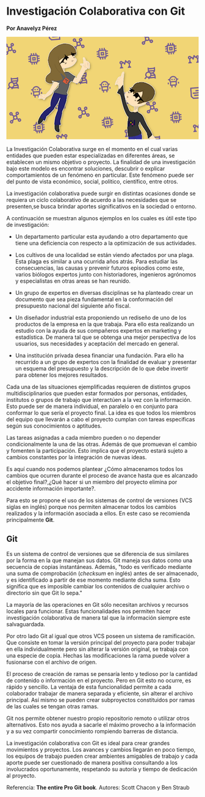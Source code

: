 # Investigación Colaborativa con Git

**Por Anavelyz Pérez**

![header](header.png)

La Investigación Colaborativa surge en el momento en el cual varias entidades
que pueden estar especializadas en diferentes áreas, se establecen un mismo
objetivo o proyecto. La finalidad de una investigación bajo este modelo es encontrar soluciones,
descubrir o explicar comportamientos de un fenómeno en particular. Este fenómeno
puede ser del punto de vista económico, social, politico, científico, entre
otros.

La investigación colaborativa puede surgir en distintas ocasiones donde se
requiera un ciclo colaborativo de acuerdo a las necesidades que se presenten,se
busca brindar aportes significativos en la sociedad o entorno.

A continuación se muestran algunos ejemplos en los cuales es útil este
tipo de investigación:

- Un departamento particular esta ayudando a otro departamento que tiene una
  deficiencia con respecto a la optimización de sus actividades.

- Los cultivos de una localidad se están viendo afectados por una plaga. Esta
  plaga es similar a una ocurrida años atrás. Para estudiar las consecuencias,
  las causas y prevenir futuros episodios como este, varios biólogos expertos
  junto con historiadores, ingenieros agrónomos y especialistas en otras areas
  se han reunido.

- Un grupo de expertos en diversas disciplinas se ha planteado crear un
  documento que sea pieza fundamental en la conformación del presupuesto
  nacional del siguiente año fiscal.

- Un diseñador industrial esta proponiendo un rediseño de uno de los productos
  de la empresa en la que trabaja. Para ello esta realizando un estudio con la
  ayuda de sus compañeros expertos en marketing y estadística. De manera tal
  que se obtenga una mejor perspectiva de los usuarios, sus necesidades y
  aceptación del mercado en general.

- Una institución privada desea financiar una fundación. Para ello ha recurrido
  a un grupo de expertos con la finalidad de evaluar y presentar un esquema
  del presupuesto y la descripción de lo que debe invertir para obtener los
  mejores resultados.

Cada una de las situaciones ejemplificadas requieren de distintos grupos
multidisciplinarios que pueden estar formados por personas, entidades,
institutos o grupos de trabajo que interactúen a la vez con la información. Esto
puede ser de manera individual, en paralelo o en conjunto para conformar lo que
sería el proyecto final. La idea es que todos los miembros del equipo que
llevarán a cabo el proyecto cumplan con tareas especificas según sus conocimientos
o aptitudes.

Las tareas asignadas a cada miembro pueden o no depender condicionalmente la una
de las otras. Además de que promuevan el cambio y fomenten la participación.
Esto implica que el proyecto estará sujeto a cambios constantes por la
integración de nuevas ideas.

Es aquí cuando nos podemos plantear ¿Cómo almacenamos todos los cambios que
ocurren durante el proceso de avance hasta que es alcanzado el objetivo
final?,¿Qué hacer si un miembro del proyecto elimina por accidente información
importante?.

Para esto se propone el uso de los sistemas de control de versiones (VCS siglas
en inglés) porque nos permiten almacenar todos los cambios realizados y la
información asociada a ellos. En este caso se recomienda principalmente **Git**.

## Git

Es un sistema de control de versiones que se diferencia de sus similares por la
forma en la que manejan sus datos. Git maneja sus datos como una secuencia de
copias instantáneas. Además, "todo es verificado mediante una suma
de comprobación (*checksum* en inglés) antes de ser almacenado, y es identificado
a partir de ese momento mediante dicha suma. Esto significa que es imposible
cambiar los contenidos de cualquier archivo o directorio sin que Git lo sepa."

La mayoría de las operaciones en Git sólo necesitan archivos y recursos locales
para funcionar. Estas funcionalidades nos permiten hacer investigación
colaborativa de manera tal que la información siempre este salvaguardada.

Por otro lado Git al igual que otros VCS poseen un sistema de ramificación. Que
consiste en tomar la versión principal del proyecto para poder trabajar en ella
individualmente pero sin alterar la versión original, se trabaja con una especie
de copia. Hechas las modificaciones la rama puede volver a fusionarse con el
archivo de origen.

El proceso de creación de ramas se pensaría lento y tedioso por la cantidad de
contenido o información en el proyecto. Pero en Git esto no ocurre, es rápido y
sencillo. La ventaja de esta funcionalidad permite a cada colaborador trabajar
de manera separada y eficiente, sin alterar el archivo principal. Así mismo se
pueden crear subproyectos constituidos por ramas de las cuales se tengan otras
ramas.

Git nos permite obtener nuestro propio repositorio remoto o utilizar otros
alternativos. Esto nos ayuda a sacarle el máximo provecho a la información y a
su vez compartir conocimiento rompiendo barreras de distancia.

La investigación colaborativa con Git es ideal para crear grandes movimientos y
proyectos. Los avances y cambios llegarán en poco tiempo, los equipos de trabajo
pueden crear ambientes amigables de trabajo y cada aporte puede ser cuestionado
de manera positiva consultando a los involucrados oportunamente, respetando su
autoría y tiempo de dedicación al proyecto.

Referencia:
**The entire Pro Git book**. Autores: Scott Chacon y Ben Straub
